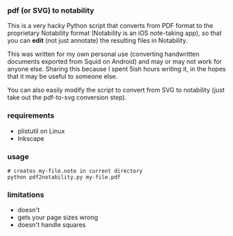 ### pdf (or SVG) to notability

This is a very hacky Python script that converts from PDF format to the proprietary Notability
format (Notability is an iOS note-taking app), so that you can **edit** (not just annotate) the
resulting files in Notability.

This was written for my own personal use (converting handwritten documents exported from Squid on
Android) and may or may not work for anyone else. Sharing this because I spent 5ish hours writing
it, in the hopes that it may be useful to someone else.

You can also easily modify the script to convert from SVG to notability (just take out the
pdf-to-svg conversion step).

### requirements

* plistutil on Linux
* Inkscape

### usage

```
# creates my-file.note in current directory
python pdf2notability.py my-file.pdf
```

### limitations

* doesn't 
* gets your page sizes wrong
* doesn't handle squares
